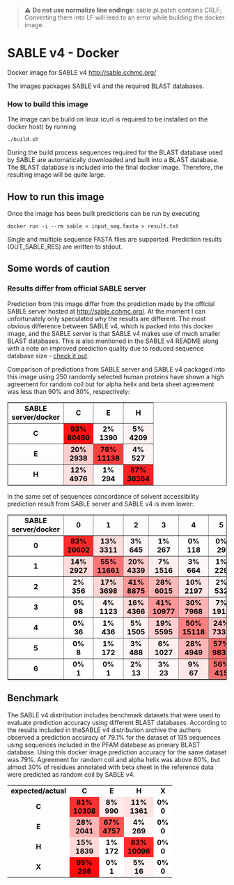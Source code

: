 > :warning: **Do not use normalize line endings**: sable.pl.patch contains CRLF; Converting them into LF will leed to an error while building the docker image.

# SABLE v4 - Docker
Docker image for SABLE v4 http://sable.cchmc.org/

The images packages SABLE v4 and the required BLAST databases.

### How to build this image
The image can be build on linux (curl is required to be installed on the docker host) by running
```console
./build.sh
```

During the build process sequences required for the BLAST database used by SABLE are automatically downloaded and built into a BLAST database. The BLAST database is included into the final docker image. Therefore, the resulting image will be quite large.

## How to run this image
Once the image has been built predictions can be run by executing
```console
docker run -i --rm sable < input_seq.fasta > result.txt
```
Single and multiple sequence FASTA files are supported. Prediction results (OUT_SABLE_RES) are written to stdout.

## Some words of caution
### Results differ from official SABLE server
Prediction from this image differ from the prediction made by the official SABLE server hosted at http://sable.cchmc.org/. At the moment I can unfortunately only speculated why the results are different. The most obvious difference between SABLE v4, which is packed into this docker image, and the SABLE server is that SABLE v4 makes use of much smaller BLAST databases. This is also mentioned in the SABLE v4 README along with a note on improved prediction quality due to reduced sequence database size - [check it out](http://sourceforge.net/projects/meller-sable/files/sable_v4_distr.tar.gz/download). 

Comparison of predictions from SABLE server and SABLE v4 packaged into this image using 250 randomly selected human proteins have shown a high agreement for random coil but for alpha helix and beta sheet agreement was less than 90% and 80%, respectively:
<table style="color: black; font-weight: bold; text-align:center; border-spacing: 10px;" border = "1">
<tr style="font-weight: bold" >
<td>SABLE<br>server/docker</td><td>C</td><td>E</td><td>H</td>
</tr>
<tr>
<td style="font-weight: bold">C</td>
<td style="background: rgb(255, 18.0, 18.0)">93%<br>80460</td><td style="background: rgb(255, 250.0, 250.0)">2%<br>1390</td><td style="background: rgb(255, 242.0, 242.0)">5%<br>4209</td>
</tr>
<tr>
<td style="font-weight: bold">E</td>
<td style="background: rgb(255, 204.0, 204.0)">20%<br>2938</td><td style="background: rgb(255, 61.0, 61.0)">76%<br>11138</td><td style="background: rgb(255, 245.0, 245.0)">4%<br>527</td>
</tr>
<tr>
<td style="font-weight: bold">H</td>
<td style="background: rgb(255, 224.0, 224.0)">12%<br>4976</td><td style="background: rgb(255, 252.0, 252.0)">1%<br>294</td><td style="background: rgb(255, 33.0, 33.0)">87%<br>36364</td>
</tr>
</table>

In the same set of sequences concordance of solvent accessibility prediction result from SABLE server and SABLE v4 is even lower:
<table style="color: black; font-weight: bold; text-align:center; border-spacing: 10px;" border ="1">
<tr style="font-weight: bold">
<td>SABLE<br>server/docker</td><td>0</td><td>1</td><td>2</td><td>3</td><td>4</td><td>5</td><td>6</td>
</tr>
<tr>
<td style="font-weight: bold">0</td>
<td style="background: rgb(255, 43.0, 43.0)">83%<br>20602</td><td style="background: rgb(255, 222.0, 222.0)">13%<br>3311</td><td style="background: rgb(255, 247.0, 247.0)">3%<br>645</td><td style="background: rgb(255, 252.0, 252.0)">1%<br>267</td><td style="background: rgb(255, 255.0, 255.0)">0%<br>118</td><td style="background: rgb(255, 255.0, 255.0)">0%<br>29</td><td style="background: rgb(255, 255.0, 255.0)">0%<br>0</td>
</tr>
<tr>
<td style="font-weight: bold">1</td>
<td style="background: rgb(255, 219.0, 219.0)">14%<br>2927</td><td style="background: rgb(255, 115.0, 115.0)">55%<br>11661</td><td style="background: rgb(255, 204.0, 204.0)">20%<br>4339</td><td style="background: rgb(255, 237.0, 237.0)">7%<br>1516</td><td style="background: rgb(255, 247.0, 247.0)">3%<br>664</td><td style="background: rgb(255, 252.0, 252.0)">1%<br>229</td><td style="background: rgb(255, 255.0, 255.0)">0%<br>3</td>
</tr>
<tr>
<td style="font-weight: bold">2</td>
<td style="background: rgb(255, 250.0, 250.0)">2%<br>356</td><td style="background: rgb(255, 212.0, 212.0)">17%<br>3698</td><td style="background: rgb(255, 150.0, 150.0)">41%<br>8875</td><td style="background: rgb(255, 184.0, 184.0)">28%<br>6015</td><td style="background: rgb(255, 229.0, 229.0)">10%<br>2197</td><td style="background: rgb(255, 250.0, 250.0)">2%<br>532</td><td style="background: rgb(255, 255.0, 255.0)">0%<br>7</td>
</tr>
<tr>
<td style="font-weight: bold">3</td>
<td style="background: rgb(255, 255.0, 255.0)">0%<br>98</td><td style="background: rgb(255, 245.0, 245.0)">4%<br>1123</td><td style="background: rgb(255, 214.0, 214.0)">16%<br>4366</td><td style="background: rgb(255, 150.0, 150.0)">41%<br>10977</td><td style="background: rgb(255, 179.0, 179.0)">30%<br>7968</td><td style="background: rgb(255, 237.0, 237.0)">7%<br>1912</td><td style="background: rgb(255, 255.0, 255.0)">0%<br>39</td>
</tr>
<tr>
<td style="font-weight: bold">4</td>
<td style="background: rgb(255, 255.0, 255.0)">0%<br>36</td><td style="background: rgb(255, 252.0, 252.0)">1%<br>436</td><td style="background: rgb(255, 242.0, 242.0)">5%<br>1505</td><td style="background: rgb(255, 207.0, 207.0)">19%<br>5595</td><td style="background: rgb(255, 127.0, 127.0)">50%<br>15118</td><td style="background: rgb(255, 194.0, 194.0)">24%<br>7331</td><td style="background: rgb(255, 255.0, 255.0)">0%<br>99</td>
</tr>
<tr>
<td style="font-weight: bold">5</td>
<td style="background: rgb(255, 255.0, 255.0)">0%<br>8</td><td style="background: rgb(255, 252.0, 252.0)">1%<br>172</td><td style="background: rgb(255, 247.0, 247.0)">3%<br>488</td><td style="background: rgb(255, 240.0, 240.0)">6%<br>1027</td><td style="background: rgb(255, 181.0, 181.0)">28%<br>4949</td><td style="background: rgb(255, 107.0, 107.0)">57%<br>9838</td><td style="background: rgb(255, 247.0, 247.0)">3%<br>479</td>
</tr>
<tr>
<td style="font-weight: bold">6</td>
<td style="background: rgb(255, 255.0, 255.0)">0%<br>1</td><td style="background: rgb(255, 255.0, 255.0)">0%<br>1</td><td style="background: rgb(255, 250.0, 250.0)">2%<br>13</td><td style="background: rgb(255, 247.0, 247.0)">3%<br>23</td><td style="background: rgb(255, 232.0, 232.0)">9%<br>67</td><td style="background: rgb(255, 112.0, 112.0)">56%<br>415</td><td style="background: rgb(255, 179.0, 179.0)">30%<br>221</td>
</tr>
</table>

## Benchmark
The SABLE v4 distribution includes benchmark datasets that were used to evaluate prediction accuracy using different BLAST databases. According to the results included in theSABLE v4 distribution archive the authors observed a prediction accuracy of 79.1% for the dataset of 135 sequences using sequences included in the PFAM database as primary BLAST database. Using this docker image prediction accuracy for the same dataset was 79%. Agreement for random coil and alpha helix was above 80%, but almost 30% of residues annotated with beta sheet in the reference data were predicted as random coil by SABLE v4.
<table style="color: black; font-weight: bold; text-align:center; border-spacing: 10px;">
<tr style="font-weight: bold">
<td>expected/actual</td><td>C</td><td>E</td><td>H</td><td>X</td>
</tr>
<tr>
<td style="font-weight: bold">C</td>
<td style="background: rgb(255, 48.0, 48.0)">81%<br>10308</td><td style="background: rgb(255, 235.0, 235.0)">8%<br>990</td><td style="background: rgb(255, 227.0, 227.0)">11%<br>1361</td><td style="background: rgb(255, 255.0, 255.0)">0%<br>0</td>
</tr>
<tr>
<td style="font-weight: bold">E</td>
<td style="background: rgb(255, 181.0, 181.0)">28%<br>2041</td><td style="background: rgb(255, 84.0, 84.0)">67%<br>4757</td><td style="background: rgb(255, 245.0, 245.0)">4%<br>269</td><td style="background: rgb(255, 255.0, 255.0)">0%<br>0</td>
</tr>
<tr>
<td style="font-weight: bold">H</td>
<td style="background: rgb(255, 217.0, 217.0)">15%<br>1839</td><td style="background: rgb(255, 252.0, 252.0)">1%<br>172</td><td style="background: rgb(255, 43.0, 43.0)">83%<br>10096</td><td style="background: rgb(255, 255.0, 255.0)">0%<br>0</td>
</tr>
<tr>
<td style="font-weight: bold">X</td>
<td style="background: rgb(255, 13.0, 13.0)">95%<br>296</td><td style="background: rgb(255, 255.0, 255.0)">0%<br>1</td><td style="background: rgb(255, 242.0, 242.0)">5%<br>16</td><td style="background: rgb(255, 255.0, 255.0)">0%<br>0</td>
</tr>
</table>
